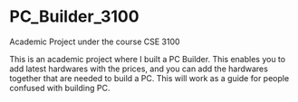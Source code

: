 # PC_Builder_3100
Academic Project under the course CSE 3100

This is an academic project where I built a PC Builder.
This enables you to add latest hardwares with the prices, and you can add the hardwares together that are needed to build a PC. 
This will work as a guide for people confused with building PC.
